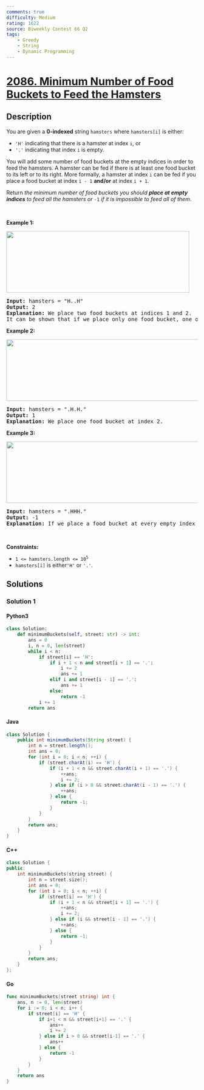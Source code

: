 ```yaml
---
comments: true
difficulty: Medium
rating: 1622
source: Biweekly Contest 66 Q2
tags:
    - Greedy
    - String
    - Dynamic Programming
---
```


<!-- problem:start -->

# [2086. Minimum Number of Food Buckets to Feed the Hamsters](https://leetcode.com/problems/minimum-number-of-food-buckets-to-feed-the-hamsters)

## Description

<!-- description:start -->

<p>You are given a <strong>0-indexed</strong> string <code>hamsters</code> where <code>hamsters[i]</code> is either:</p>

<ul>
	<li><code>&#39;H&#39;</code> indicating that there is a hamster at index <code>i</code>, or</li>
	<li><code>&#39;.&#39;</code> indicating that index <code>i</code> is empty.</li>
</ul>

<p>You will add some number of food buckets at the empty indices in order to feed the hamsters. A hamster can be fed if there is at least one food bucket to its left or to its right. More formally, a hamster at index <code>i</code> can be fed if you place a food bucket at index <code>i - 1</code> <strong>and/or</strong> at index <code>i + 1</code>.</p>

<p>Return <em>the minimum number of food buckets you should <strong>place at empty indices</strong> to feed all the hamsters or </em><code>-1</code><em> if it is impossible to feed all of them</em>.</p>

<p>&nbsp;</p>
<p><strong class="example">Example 1:</strong></p>
<img alt="" src="https://fastly.jsdelivr.net/gh/doocs/leetcode@main/solution/2000-2099/2086.Minimum%20Number%20of%20Food%20Buckets%20to%20Feed%20the%20Hamsters/images/example1.png" style="width: 482px; height: 162px;" />
<pre>
<strong>Input:</strong> hamsters = &quot;H..H&quot;
<strong>Output:</strong> 2
<strong>Explanation:</strong> We place two food buckets at indices 1 and 2.
It can be shown that if we place only one food bucket, one of the hamsters will not be fed.
</pre>

<p><strong class="example">Example 2:</strong></p>
<img alt="" src="https://fastly.jsdelivr.net/gh/doocs/leetcode@main/solution/2000-2099/2086.Minimum%20Number%20of%20Food%20Buckets%20to%20Feed%20the%20Hamsters/images/example2.png" style="width: 602px; height: 162px;" />
<pre>
<strong>Input:</strong> hamsters = &quot;.H.H.&quot;
<strong>Output:</strong> 1
<strong>Explanation:</strong> We place one food bucket at index 2.
</pre>

<p><strong class="example">Example 3:</strong></p>
<img alt="" src="https://fastly.jsdelivr.net/gh/doocs/leetcode@main/solution/2000-2099/2086.Minimum%20Number%20of%20Food%20Buckets%20to%20Feed%20the%20Hamsters/images/example3.png" style="width: 602px; height: 162px;" />
<pre>
<strong>Input:</strong> hamsters = &quot;.HHH.&quot;
<strong>Output:</strong> -1
<strong>Explanation:</strong> If we place a food bucket at every empty index as shown, the hamster at index 2 will not be able to eat.
</pre>

<p>&nbsp;</p>
<p><strong>Constraints:</strong></p>

<ul>
	<li><code>1 &lt;= hamsters.length &lt;= 10<sup>5</sup></code></li>
	<li><code>hamsters[i]</code> is either<code>&#39;H&#39;</code> or <code>&#39;.&#39;</code>.</li>
</ul>

<!-- description:end -->

## Solutions

<!-- solution:start -->

### Solution 1

<!-- tabs:start -->

#### Python3

```python
class Solution:
    def minimumBuckets(self, street: str) -> int:
        ans = 0
        i, n = 0, len(street)
        while i < n:
            if street[i] == 'H':
                if i + 1 < n and street[i + 1] == '.':
                    i += 2
                    ans += 1
                elif i and street[i - 1] == '.':
                    ans += 1
                else:
                    return -1
            i += 1
        return ans
```

#### Java

```java
class Solution {
    public int minimumBuckets(String street) {
        int n = street.length();
        int ans = 0;
        for (int i = 0; i < n; ++i) {
            if (street.charAt(i) == 'H') {
                if (i + 1 < n && street.charAt(i + 1) == '.') {
                    ++ans;
                    i += 2;
                } else if (i > 0 && street.charAt(i - 1) == '.') {
                    ++ans;
                } else {
                    return -1;
                }
            }
        }
        return ans;
    }
}
```

#### C++

```cpp
class Solution {
public:
    int minimumBuckets(string street) {
        int n = street.size();
        int ans = 0;
        for (int i = 0; i < n; ++i) {
            if (street[i] == 'H') {
                if (i + 1 < n && street[i + 1] == '.') {
                    ++ans;
                    i += 2;
                } else if (i && street[i - 1] == '.') {
                    ++ans;
                } else {
                    return -1;
                }
            }
        }
        return ans;
    }
};
```

#### Go

```go
func minimumBuckets(street string) int {
	ans, n := 0, len(street)
	for i := 0; i < n; i++ {
		if street[i] == 'H' {
			if i+1 < n && street[i+1] == '.' {
				ans++
				i += 2
			} else if i > 0 && street[i-1] == '.' {
				ans++
			} else {
				return -1
			}
		}
	}
	return ans
}
```

<!-- tabs:end -->

<!-- solution:end -->

<!-- problem:end -->
